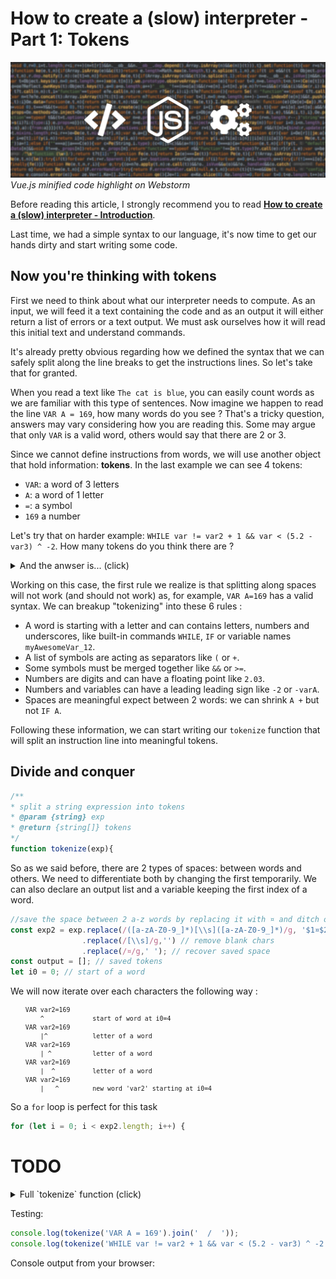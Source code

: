 # How to create a (slow) interpreter - Part 1: Tokens

![thumbnail](thumbnail.jpg)
*Vue.js minified code highlight on Webstorm*

Before reading this article, I strongly recommend you to read __[How to create a (slow) interpreter - Introduction](/2019/07/09/how_to_create_a__slow__interpreter___introduction/)__.

Last time, we had a simple syntax to our language, it's now time to get our hands dirty and start writing some code.  

## Now you're thinking with tokens

First we need to think about what our interpreter needs to compute.
As an input, we will feed it a text containing the code and as an output it will either return a list of errors or a text output.
We must ask ourselves how it will read this initial text and understand commands.

It's already pretty obvious regarding how we defined the syntax that we can safely split along the line breaks to get the instructions lines.
So let's take that for granted.

When you read a text like `The cat is blue`, you can easily count words as we are familiar with this type of sentences.
Now imagine we happen to read the line `VAR A = 169`, how many words do you see ?
That's a tricky question, answers may vary considering how you are reading this.
Some may argue that only `VAR` is a valid word, others would say that there are 2 or 3.

Since we cannot define instructions from words, we will use another object that hold information: **tokens**. In the last example we can see 4 tokens:

* `VAR`: a word of 3 letters
* `A`: a word of 1 letter
* `=`: a symbol
* `169` a number

Let's try that on harder example: `WHILE var != var2 + 1 && var < (5.2 - var3) ^ -2`. How many tokens do you think there are ?

<details><summary>And the anwser is... (click)</summary><p>

If you guessed 16, you were right, the full decomposition is :

`WHILE`, `var`, `!=`, `var2`, `+`, `1`, `&&`, `var`, `<`, `(`, `5.2`, `-`, `var3`, `)`, `^`, `2`

</p></details>

Working on this case, the first rule we realize is that splitting along spaces will not work (and should not work) as, for example, `VAR A=169` has a valid syntax.
We can breakup "tokenizing" into these 6 rules :

* A word is starting with a letter and can contains letters, numbers and underscores, like built-in commands `WHILE`, `IF` or variable names `myAwesomeVar_12`.
* A list of symbols are acting as separators like `(` or `+`.
* Some symbols must be merged together like `&&` or `>=`.
* Numbers are digits and can have a floating point like `2.03`.
* Numbers and variables can have a leading leading sign like `-2` or `-varA`.
* Spaces are meaningful expect between 2 words: we can shrink `A +` but not `IF A`.

Following these information, we can start writing our `tokenize` function that will split an instruction line into meaningful tokens.

## Divide and conquer

```javascript
/**
* split a string expression into tokens
* @param {string} exp
* @return {string[]} tokens
*/
function tokenize(exp){
```

So as we said before, there are 2 types of spaces: between words and others.
We need to differentiate both by changing the first temporarily.
We can also declare an output list and a variable keeping the first index of a word.

```javascript
//save the space between 2 a-z words by replacing it with ¤ and ditch other blank spaces
const exp2 = exp.replace(/([a-zA-Z0-9_]*)[\\s]([a-zA-Z0-9_]*)/g, '$1¤$2')
                .replace(/[\\s]/g,'') // remove blank chars
                .replace(/¤/g,' '); // recover saved space
const output = []; // saved tokens
let i0 = 0; // start of a word
```

We will now iterate over each characters the following way :

<small>

```
    VAR var2=169
        ^             start of word at i0=4
    VAR var2=169
        |^            letter of a word
    VAR var2=169
        | ^           letter of a word
    VAR var2=169
        |  ^          letter of a word
    VAR var2=169
        |   ^         new word 'var2' starting at i0=4
```

</small>

So a `for` loop is perfect for this task

```javascript
for (let i = 0; i < exp2.length; i++) {
```

# TODO

<details><summary>Full `tokenize` function (click)</summary><p>

```javascript

/**
* split a string expression into tokens
* @param {string} exp
* @return {string[]} tokens
*/
function tokenize(exp){
  //save the space between 2 a-z words by replacing it with ¤ and ditch other blank spaces
  const exp2 = exp.replace(/([a-zA-Z0-9_]*)[\s]([a-zA-Z0-9_]*)/g, '$1¤$2')
                  .replace(/[\\s]/g,'')
                  .replace(/¤/g,' ');
  const output = []; // saved tokens
  let i0 = 0; // start of a word
  for (let i = 0; i < exp2.length; i++) {
    if ('+-*/%^()=&| ><!'.includes(exp2[i])) { // if current char is separator
      if (i > i0) // save token before
        output.push(exp2.substr(i0, i - i0).trim());
      if (exp2[i] !== ' ') // save separator as token if not word separator
        output.push(exp2[i]);
      i0 = i + 1;
    }
  }
  if (i > i0) // save last token
    output.push(exp2.substr(i0, i - i0).trim());
  
  const testMerge = function(a,b){
    return ('&|='.includes(a) && a.length === 1 && a === b) || // double separator
      (b === '=' && '!<>'.includes(a) && a.length === 1);// >= or <= or !=
  };

  // join two separators of same char in output
  for (let i = output.length - 1; i > 0; i--) {
    if (testMerge(output[i - 1], output[i])) {
      output[i - 1] += output[i];
      output.splice(i, 1);
    } else if ('+-*/%^=&|><(!'.includes(output[i - 1]) && output[i] === '-') {
      output[i] = '.-';
    }
  }
  return output;
}

```

</p></details>

Testing:
```javascript
console.log(tokenize('VAR A = 169').join('  /  '));
console.log(tokenize('WHILE var != var2 + 1 && var < (5.2 - var3) ^ -2').join('  /  '));
```

Console output from your browser:  
> <span id="output"></span>

<script>
function log(...args){
  console.log(...args);
  document.getElementById('output').innerHTML += args.map(x => x.toString()).join(' ')+'<br>';
}
function tokenize(exp){
  //save the space between 2 a-z words by replacing it with ¤ and ditch other blank spaces
  const exp2 = exp.replace(/([a-zA-Z0-9_]*)[\s]([a-zA-Z0-9_]*)/g, '$1¤$2')
                  .replace(/[\\s]/g,'')
                  .replace(/¤/g,' ');
  const output = []; // saved tokens
  let i0 = 0; // start of a word
  let i;
  for (i = 0; i < exp2.length; i++) {
    if ('+-*/%^()=&| ><!'.includes(exp2[i])) { // if current char is separator
      if (i > i0) // save token before
        output.push(exp2.substr(i0, i - i0).trim());
      if (exp2[i] !== ' ') // save separator as token if not word separator
        output.push(exp2[i]);
      i0 = i + 1;
    }
  }
  if (i > i0) // save last token
    output.push(exp2.substr(i0, i - i0).trim());
  
  const testMerge = function(a,b){
    return ('&|='.includes(a) && a.length === 1 && a === b) || // double separator
      (b === '=' && '!<>'.includes(a) && a.length === 1);// >= or <= or !=
  };

  // join two separators of same char in output
  for (let i = output.length - 1; i > 0; i--) {
    if (testMerge(output[i - 1], output[i])) {
      output[i - 1] += output[i];
      output.splice(i, 1);
    } else if ('+-*/%^=&|><(!'.includes(output[i - 1]) && output[i] === '-') {
      output[i] = '.-';
    }
  }
  return output;
}

log(tokenize('VAR A = 169').join('&nbsp;&nbsp;/&nbsp;&nbsp;'));
log(tokenize('WHILE var != var2 + 1 && var < (5.2 - var3) ^ -2').join('&nbsp;&nbsp;/&nbsp;&nbsp;'));

</script>